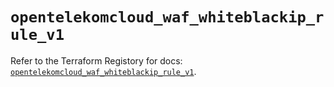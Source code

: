 # `opentelekomcloud_waf_whiteblackip_rule_v1`

Refer to the Terraform Registory for docs: [`opentelekomcloud_waf_whiteblackip_rule_v1`](https://www.terraform.io/docs/providers/opentelekomcloud/r/waf_whiteblackip_rule_v1).
